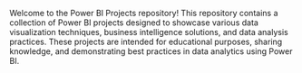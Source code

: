 Welcome to the Power BI Projects repository! This repository contains a collection of Power BI projects designed to showcase various data visualization techniques, business intelligence solutions, and data analysis practices. These projects are intended for educational purposes, sharing knowledge, and demonstrating best practices in data analytics using Power BI.
